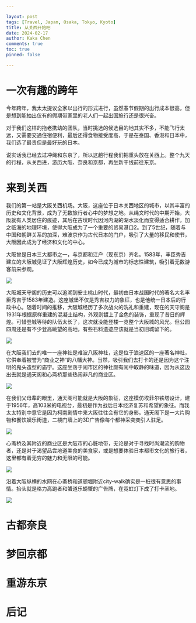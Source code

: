 ```yaml
---

layout: post
tags: [Travel, Japan, Osaka, Tokyo, Kyoto]
title: 从关西开始吧
date: 2024-02-17
author: Kaka Chen
comments: true
toc: true
pinned: false

---
```


# 一次有趣的跨年

今年跨年，我太太提议全家以出行的形式进行，虽然春节假期的出行成本很高，但是想到能抽出仅有的假期带家里的老人们一起出国旅行还是很兴奋。

对于我们这样的拖老携幼的团队，当时挑选的候选目的地其实不多，不能飞行太远，又需要交通住宿便利，最后还得食物接受度高，于是在泰国、香港和日本中，我们选了最贵但是最好玩的日本。

说实话我已经去过冲绳和东京了，所以这趟行程我们把重头放在关西上。整个九天的行程，从关西进，游历大阪、奈良和京都，再坐新干线前往东京。

# 来到关西

我们的第一站是大阪关西机场。大阪，这座位于日本关西地区的城市，以其丰富的历史和文化背景，成为了无数旅行者心中的梦想之地。从绳文时代的中期开始，大阪就有人类居住的痕迹，其后在古坟时代因河内湖的湖水淡化而变得适合耕作，加之临海的地理环境，使得大阪成为了一个重要的贸易港口2。到了5世纪，随着与中国和朝鲜关系的加深，难波京作为古代日本的门户，吸引了大量的移民和使节，大阪因此成为了经济和文化的中心。

大阪曾是日本三大都市之一，与京都和江户（现东京）齐名。1583年，丰臣秀吉建立的大阪城见证了大阪辉煌历史，如今已成为城市的标志性建筑，吸引着无数游客前来参观。

![](https://raw.githubusercontent.com/kakack/kakack.github.io/master/_images/jp_01.jpg)

大阪城天守阁的历史可以追溯到安土桃山时代，最初由日本战国时代的著名大名丰臣秀吉于1583年建造。这座城堡不仅是秀吉权力的象征，也是他统一日本后的行政中心。随着时间的推移，大阪城经历了多次战火的洗礼和重建，现在的天守阁是1931年根据原样重建的混凝土结构，外观则镀上了金色的装饰，重现了昔日的辉煌。可惜登城等待的队伍太长了，这次就没能登楼一览整个大阪城的风光。但公园四周还是有不少登高眺望的高地，有些石料遗迹应该就是当初旧城留下的。

![](https://raw.githubusercontent.com/kakack/kakack.github.io/master/_images/jp_02.jpg)

在大阪我们去的唯一一座神社是难波八阪神社，这是位于浪速区的一座著名神社，它供奉着被誉为“商业之神”的八幡大神。当然，吸引我们去打卡的还是因为这个注明的鬼头造型的庙宇。这座坐落于闹市区的神社颇有闹中取静的味道，因为从这边出去就是通天阁和心斋桥那些热闹非凡的商业区。

![](https://raw.githubusercontent.com/kakack/kakack.github.io/master/_images/jp_03.jpg)

在我们父母辈的眼里，通天阁可能就是大阪的象征，这座模仿埃菲尔铁塔设计，建于1956年，高103米的电视台，最初是作为战后日本经济复苏和希望的象征。而我太太特别中意它是因为柯南剧情中来大阪往往会有它的身影。通天阁下是一大片购物和餐饮娱乐街道，二楼门墙上的3D广告像每个都神采奕奕引人驻足。

![](https://raw.githubusercontent.com/kakack/kakack.github.io/master/_images/jp_04.jpg)

心斋桥及其附近的商业区是大阪市的心脏地带，无论是对于寻找时尚潮流的购物者，还是对于渴望品尝地道美食的美食家，或是想要体验日本都市文化的旅行者，这里都有着无穷的魅力和无限的可能。

![](https://raw.githubusercontent.com/kakack/kakack.github.io/master/_images/jp_05.jpg)

沿着大阪纵横的水网在心斋桥和道顿堀附近city-walk确实是一桩很有意思的事情。抬头就是格力高跑者和蟹道乐螃蟹的广告牌，在霓虹灯下成了打卡圣地。

![](https://raw.githubusercontent.com/kakack/kakack.github.io/master/_images/jp_06.jpg)

# 古都奈良

# 梦回京都

# 重游东京

# 后记